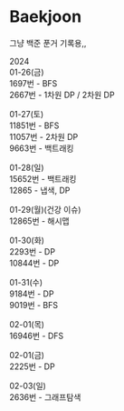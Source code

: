 # Baekjoon
그냥 백준 푼거 기록용,,

2024  
01-26(금)  
1697번 - BFS  
2667번 - 1차원 DP / 2차원 DP

01-27(토)  
11851번 - BFS    
11057번 - 2차원 DP  
9663번 - 백트래킹  

01-28(일)  
15652번 - 백트래킹  
12865 - 냅색, DP  

01-29(월)(건강 이슈)  
12865번 - 해시맵  

01-30(화)  
2293번 - DP  
10844번 - DP  

01-31(수)  
9184번 - DP  
9019번 - BFS  
  
02-01(목)  
16946번 - DFS  
  
02-01(금)  
2225번 - DP  
  
02-03(일)  
2636번 - 그래프탐색  
